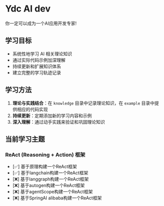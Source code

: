 # Ydc AI dev
你一定可以成为一个AI应用开发专家!

## 学习目标

- 系统性地学习 AI 相关理论知识
- 通过实际代码示例加深理解
- 持续更新和扩展知识体系
- 建立完整的学习轨迹记录

## 学习方法

1. **理论与实践结合**：在 `knowledge` 目录中记录理论知识，在 `example` 目录中提供相应的代码实现
2. **持续更新**：定期添加新的学习内容和示例
3. **深入理解**：通过动手实践来验证和巩固理论知识

## 当前学习主题

### ReAct (Reasoning + Action) 框架
- [✅] 基于原理构建一个ReAct框架
- [✅] 基于langchain构建一个ReAct框架
- [❌] 基于langgraph构建一个ReAct框架
- [❌] 基于autogen构建一个ReAct框架
- [❌] 基于agentScope构建一个ReAct框架
- [❌] 基于SpringAI alibaba构建一个ReAct框架


